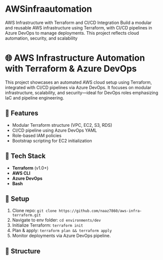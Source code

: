 # AWSinfraautomation
AWS Infrastructure with Terraform and CI/CD Integration
Build a modular and reusable AWS infrastructure using Terraform, with CI/CD pipelines in Azure DevOps to manage deployments. This project reflects cloud automation, security, and scalability

# 🌐 AWS Infrastructure Automation with Terraform & Azure DevOps

This project showcases an automated AWS cloud setup using Terraform, integrated with CI/CD pipelines via Azure DevOps. It focuses on modular infrastructure, scalability, and security—ideal for DevOps roles emphasizing IaC and pipeline engineering.

## 🚀 Features
- Modular Terraform structure (VPC, EC2, S3, RDS)
- CI/CD pipeline using Azure DevOps YAML
- Role-based IAM policies
- Bootstrap scripting for EC2 initialization

## 🧰 Tech Stack
- **Terraform** (v1.0+)
- **AWS CLI**
- **Azure DevOps**
- **Bash**

## 🔧 Setup
1. Clone repo: `git clone https://github.com/naaz7860/aws-infra-terraform.git`
2. Navigate to env folder: `cd environments/dev`
3. Initialize Terraform: `terraform init`
4. Plan & apply: `terraform plan && terraform apply`
5. Monitor deployments via Azure DevOps pipeline.

## 📂 Structure
